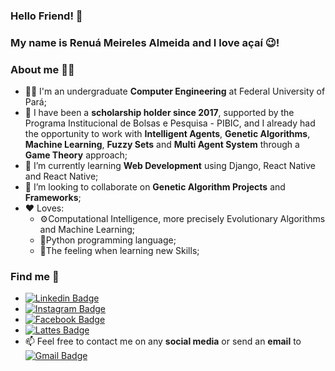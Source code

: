 ### Hello Friend! 👋
### My name is **Renuá Meireles Almeida** and I love açaí 😉!


### About me 🙎‍♂️
- 👨‍🎓  I'm an undergraduate **Computer Engineering** at Federal University of Pará;
- 📝 I have been a **scholarship holder since 2017**, supported by the Programa Institucional de Bolsas e Pesquisa - PIBIC, and I already had the opportunity to work with **Intelligent Agents**, **Genetic Algorithms**, **Machine Learning**, **Fuzzy Sets** and **Multi Agent System** through a **Game Theory** approach;
- 🦾 I’m currently learning **Web Development** using Django, React Native and React Native;
- 🤝 I’m looking to collaborate on **Genetic Algorithm Projects** and **Frameworks**;
- ❤️ Loves: 
  - ⚙️Computational Intelligence, more precisely Evolutionary Algorithms and Machine Learning;
  - 🐍Python programming language;
  - 🧐The feeling when learning new Skills;


### Find me 🔎
- [![Linkedin Badge](https://img.shields.io/badge/-Linkedin-blue?style=flat-square&logo=Linkedin&logoColor=white&link=https://www.linkedin.com/in/renua-meireles/)](https://www.linkedin.com/in/renua-meireles/) 
- [![Instagram Badge](https://img.shields.io/badge/-Instagram-C74075?style=flat-square&logo=Instagram&logoColor=white&link=https://www.instagram.com/renuameirls/)](https://www.instagram.com/renuameirls/) 
- [![Facebook Badge](https://img.shields.io/badge/-Facebook-blue?style=flat-square&logo=Facebook&logoColor=white&link=https://www.facebook.com/renua.meireles/)](https://www.facebook.com/renua.meireles) 
- [![Lattes Badge](https://img.shields.io/badge/-Lattes-blue?style=flat-square&logo=Discourse&logoColor=white&link=http://lattes.cnpq.br/9270684027010329/)](http://lattes.cnpq.br/9270684027010329) 
- 📫 Feel free to contact me on any **social media** or send an **email** to [![Gmail Badge](https://img.shields.io/badge/-renua.meireles@gmail.com-c14438?style=flat-square&logo=Gmail&logoColor=white&link=mailto:renua.meireles@gmail.com)](mailto:renua.meireles@gmail.com)
